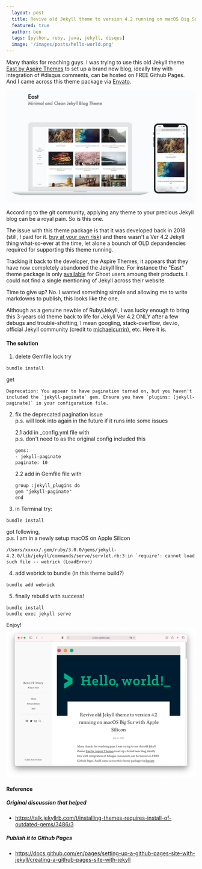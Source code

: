 ```yaml
---
  layout: post
  title: Revive old Jekyll theme to version 4.2 running on macOS Big Sur with Apple Silicon
  featured: true
  author: ben
  tags: [python, ruby, java, jekyll, disqus]
  image: '/images/posts/hello-world.png'
---
```


Many thanks for reaching guys. I was trying to use this old Jekyll theme [East by Aspire Themes](https://aspirethemes.com/docs/east-jekyll) to set up a brand new blog, ideally tiny with integration of #disqus comments, can be hosted on FREE Github Pages. And I came across this theme package via [Envato](https://elements.envato.com/east-minimal-and-clean-jekyll-blog-theme-SJ9C94). 

![East for Jekyll](/images/posts/East-Jekyll-Envato.png "East for Jekyll")

According to the git community, applying any theme to your precious Jekyll blog can be a royal pain. So is this one.

The issue with this theme package is that it was developed back in 2018 (still, I paid for it. [buy at your own risk](https://elements.envato.com/east-minimal-and-clean-jekyll-blog-theme-SJ9C94)) and there wasn't a Ver 4.2 Jekyll thing what-so-ever at the time, let alone a bounch of OLD depandencies required for supporting this theme running. 

Tracking it back to the developer, the Aspire Themes, it appears that they have now completely abandoned the Jekyll line. For instance the "East" theme package is only [available](https://aspirethemes.com/themes/east) for Ghost users amoung their products. I could not find a single mentioning of Jekyll across their website. 

Time to give up? No. I wanted something simple and allowing me to write markdowns to publish, this looks like the one.

Although as a genuine newbie of Ruby/Jekyll, I was lucky enough to bring this 3-years old theme back to life for Jekyll Ver 4.2 ONLY after a few debugs and trouble-shotting, I mean googling, stack-overflow, dev.io, official Jekyll community (credit to [michaelcurrin](https://talk.jekyllrb.com/t/installing-themes-requires-install-of-outdated-gems/3486/3)), etc. Here it is.

#### The solution
1. delete Gemfile.lock 
try 
```
bundle install
```
get
```
Deprecation: You appear to have pagination turned on, but you haven't included the `jekyll-paginate` gem. Ensure you have `plugins: [jekyll-paginate]` in your configuration file.
```
2. fix the deprecated pagination issue  
p.s. will look into again in the future if it runs into some issues  

    2.1 add in _config.yml file with  
    p.s. don't need to as the original config included this
    ```
    gems:
    - jekyll-paginate
    paginate: 10
    ```

    2.2 add in Gemfile file with
    ```
    group :jekyll_plugins do
    gem "jekyll-paginate"
    end
    ```

3. in Terminal try:
```
bundle install
```
got following,  
p.s. I am in a newly setup macOS on Apple Silicon
```
/Users/xxxxx/.gem/ruby/3.0.0/gems/jekyll-4.2.0/lib/jekyll/commands/serve/servlet.rb:3:in `require': cannot load such file -- webrick (LoadError)
```
4. add webrick to bundle (in this theme build?)
```
bundle add webrick
```
5. finally rebuild with success! 
```
bundle install
bundle exec jekyll serve
```
Enjoy!  
![This blog](/images/posts/ben-it-blog.png "Ben's IT Diary")


#### Reference
##### Original discussion that helped
- https://talk.jekyllrb.com/t/installing-themes-requires-install-of-outdated-gems/3486/3

##### Publish it to Github Pages
- https://docs.github.com/en/pages/setting-up-a-github-pages-site-with-jekyll/creating-a-github-pages-site-with-jekyll